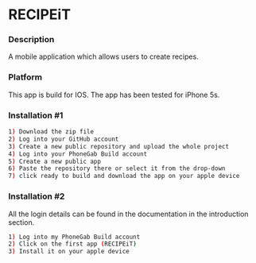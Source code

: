 # RECIPEiT
### Description
A mobile application which allows users to create recipes.

### Platform
This app is build for IOS.
The app has been tested for iPhone 5s.

### Installation #1
```sh
1) Download the zip file
2) Log into your GitHub account
3) Create a new public repository and upload the whole project
4) Log into your PhoneGab Build account
5) Create a new public app
6) Paste the repository there or select it from the drop-down
7) click ready to build and download the app on your apple device
```

### Installation #2
All the login details can be found in the documentation in the introduction section.
```sh
1) Log into my PhoneGab Build account
2) Click on the first app (RECIPEiT)
3) Install it on your apple device
```